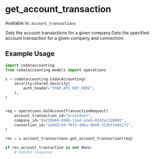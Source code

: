 # get_account_transaction
Available in: `account_transactions`

Gets the account transactions for a given company.Gets the specified account transaction for a given company and connection.

## Example Usage
```python
import codataccounting
from codataccounting.models import operations

s = codataccounting.CodatAccounting(
    security=shared.Security(
        auth_header="YOUR_API_KEY_HERE",
    ),
)


req = operations.GetAccountTransactionRequest(
    account_transaction_id="provident",
    company_id="8a210b68-6988-11ed-a1eb-0242ac120002",
    connection_id="2e9d2c44-f675-40ba-8049-353bfcb5e171",
)

res = s.account_transactions.get_account_transaction(req)

if res.account_transaction is not None:
    # handle response
```